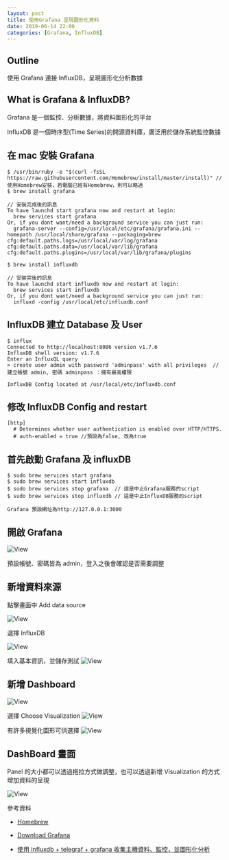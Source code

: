 ```yaml
---
layout: post
title: 使用Grafana 呈現圖形化資料
date: 2019-06-14 22:00
categories: [Grafana, InfluxDB]
---
```


## Outline

使用 Grafana 連接 InfluxDB，呈現圖形化分析數據

## What is Grafana & InfluxDB?

Grafana 是一個監控、分析數據，將資料圖形化的平台

InfluxDB 是一個時序型(Time Series)的開源資料庫，廣泛用於儲存系統監控數據

## 在 mac 安裝 Grafana

```shell
$ /usr/bin/ruby -e "$(curl -fsSL https://raw.githubusercontent.com/Homebrew/install/master/install)" // 使用Homebrew安裝，若電腦已經有Homebrew，則可以略過
$ brew install grafana

// 安裝完成後的訊息
To have launchd start grafana now and restart at login:
  brew services start grafana
Or, if you dont want/need a background service you can just run:
  grafana-server --config=/usr/local/etc/grafana/grafana.ini --homepath /usr/local/share/grafana --packaging=brew cfg:default.paths.logs=/usr/local/var/log/grafana cfg:default.paths.data=/usr/local/var/lib/grafana cfg:default.paths.plugins=/usr/local/var/lib/grafana/plugins

$ brew install influxdb

// 安裝完後的訊息
To have launchd start influxdb now and restart at login:
  brew services start influxdb
Or, if you dont want/need a background service you can just run:
  influxd -config /usr/local/etc/influxdb.conf
```

## InfluxDB 建立 Database 及 User

```shell
$ influx
Connected to http://localhost:8086 version v1.7.6
InfluxDB shell version: v1.7.6
Enter an InfluxQL query
> create user admin with password 'adminpass' with all privileges  // 建立帳號 admin, 密碼 adminpass ：擁有最高權限
```

`InfluxDB Config located at /usr/local/etc/influxdb.conf`

## 修改 InfluxDB Config and restart

```shell
[http]
  # Determines whether user authentication is enabled over HTTP/HTTPS.
  # auth-enabled = true //預設為false, 改為true
```

## 首先啟動 Grafana 及 influxDB

```shell
$ sudo brew services start grafana
$ sudo brew services start influxdb
$ sudo brew services stop grafana  // 這是中止Grafana服務的script
$ sudo brew services stop influxdb // 這是中止InfluxDB服務的script
```

`Grafana 預設網址為http://127.0.0.1:3000`

## 開啟 Grafana

![View](https://i.imgur.com/3BD4I8Q.png)

預設帳號、密碼皆為 admin，登入之後會確認是否需要調整

## 新增資料來源

點擊畫面中 Add data source

![View](https://i.imgur.com/kbzjsQc.png)

選擇 InfluxDB

![View](https://i.imgur.com/q7qpSwU.png)

填入基本資訊，並儲存測試
![View](https://i.imgur.com/LhgncHt.png)

## 新增 Dashboard

![View](https://i.imgur.com/LluGNGb.png)

選擇 Choose Visualization
![View](https://i.imgur.com/kL8UQoZ.png)

有許多視覺化圖形可供選擇
![View](https://i.imgur.com/3ngctRk.png)

## DashBoard 畫面

Panel 的大小都可以透過拖拉方式做調整，也可以透過新增 Visualization 的方式增加資料的呈現

![View](https://i.imgur.com/RJcv9A1.png)

參考資料

- [Homebrew](https://brew.sh/index_zh-tw)

- [Download Grafana](https://grafana.com/grafana/download)

- [使用 influxdb + telegraf + grafana 收集主機資料、監控，並圖形化分析](https://ssorc.tw/7306)
